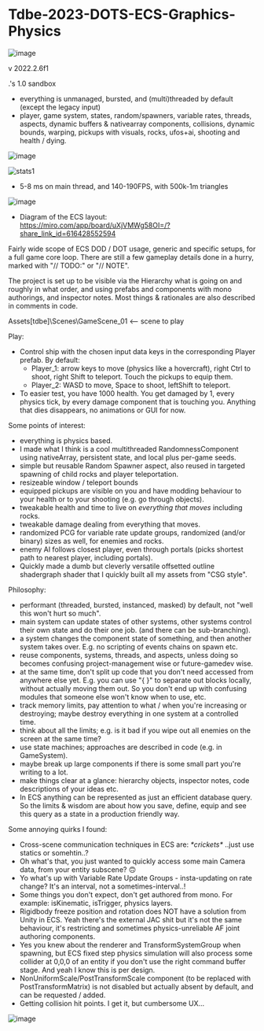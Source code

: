 # Tdbe-2023-DOTS-ECS-Graphics-Physics
![image](https://user-images.githubusercontent.com/1399607/229624241-bfa26a77-4a56-41a4-a14a-e5c4d359378e.png)

v 2022.2.6f1

.'s 1.0 sandbox

- everything is unmanaged, bursted, and (multi)threaded by default (except the legacy input)
- player, game system, states, random/spawners, variable rates, threads, aspects, dynamic buffers & nativearray components, collisions, dynamic bounds, warping, pickups with visuals, rocks, ufos+ai, shooting and health / dying.


![image](https://user-images.githubusercontent.com/1399607/229301717-71ba254b-e5c5-44f9-be70-14a46b998b42.png)

![stats1](https://user-images.githubusercontent.com/1399607/230787051-743b08a1-a4f0-4d21-baec-015b44767a75.PNG)

- 5-8 ms on main thread, and 140-190FPS, with 500k-1m triangles

![image](https://user-images.githubusercontent.com/1399607/229584521-0f9c99b9-8741-4711-96c2-e9bd8b3b8a51.png)

- Diagram of the ECS layout: https://miro.com/app/board/uXjVMWg58OI=/?share_link_id=616428552594

Fairly wide scope of ECS DOD / DOT usage, generic and specific setups, for a full game core loop. There are still a few gameplay details done in a hurry, marked with "// TODO:" or "// NOTE".


The project is set up to be visible via the Hierarchy what is going on and roughly in what order, and using prefabs and components with mono authorings, and inspector notes. Most things & rationales are also described in comments in code.

Assets\[tdbe]\Scenes\GameScene_01 <-- scene to play

Play:
- Control ship with the chosen input data keys in the corresponding Player prefab. By default: 
  - Player_1: arrow keys to move (physics like a hovercraft), right Ctrl to shoot, right Shift to teleport. Touch the pickups to equip them.
  - Player_2: WASD to move, Space to shoot, leftShift to teleport.
- To easier test, you have 1000 health. You get damaged by 1, every physics tick, by every damage component that is touching you.
Anything that dies disappears, no animations or GUI for now.


Some points of interest:
- everything is physics based.
- I made what I think is a cool multithreaded RandomnessComponent using nativeArray, persistent state, and local plus per-game seeds.
- simple but reusable Random Spawner aspect, also reused in targeted spawning of child rocks and player teleportation.
- resizeable window / teleport bounds
- equipped pickups are visible on you and have modding behaviour to your health or to your shooting (e.g. go through objects).
- tweakable health and time to live on *everything that moves* including rocks.
- tweakable damage dealing from everything that moves.
- randomized PCG for variable rate update groups, randomized (and/or binary) sizes as well, for enemies and rocks.
- enemy AI follows closest player, even through portals (picks shortest path to nearest player, including portals).
- Quickly made a dumb but cleverly versatile offsetted outline shadergraph shader that I quickly built all my assets from "CSG style". 


Philosophy:
- performant (threaded, bursted, instanced, masked) by default, not "well this won't hurt so much".
- main system can update states of other systems, other systems control their own state and do their one job. (and there can be sub-branching).
- a system changes the component state of something, and then another system takes over. E.g. no scripting of events chains on spawn etc.
- reuse components, systems, threads, and aspects, unless doing so becomes confusing project-management wise or future-gamedev wise.
- at the same time, don't split up code that you don't need accessed from anywhere else yet. E.g. you can use "{ }" to separate out blocks locally, without actually moving them out. So you don't end up with confusing modules that someone else won't know when to use, etc.
- track memory limits, pay attention to what / when you're increasing or destroying; maybe destroy everything in one system at a controlled time.
- think about all the limits; e.g. is it bad if you wipe out all enemies on the screen at the same time?
- use state machines; approaches are described in code (e.g. in GameSystem).
- maybe break up large components if there is some small part you're writing to a lot.
- make things clear at a glance: hierarchy objects, inspector notes, code descriptions of your ideas etc.
- In ECS anything can be represented as just an efficient database query. So the limits & wisdom are about how you save, define, equip and see this query as a state in a production friendly way.


Some annoying quirks I found:
- Cross-scene communication techniques in ECS are: *\*crickets\** ..just use statics or somehtin..?
- Oh what's that, you just wanted to quickly access some main Camera data, from your entity subscene? 🙃
- Yo what's up with Variable Rate Update Groups - insta-updating on rate change? It's an interval, not a sometimes-interval..!
- Some things you don't expect, don't get authored from mono. For example: isKinematic, isTrigger, physics layers.
- Rigidbody freeze position and rotation does NOT have a solution from Unity in ECS. Yeah there's the external JAC shit but it's not the same behaviour, it's restricting and sometimes physics-unreliable AF joint authoring components.
- Yes you knew about the renderer and TransformSystemGroup when spawning, but ECS fixed step physics simulation will also process some collider at 0,0,0 of an entity if you don't use the right command buffer stage. And yeah I know this is per design.
- NonUniformScale/PostTransformScale component (to be replaced with PostTransformMatrix) is not disabled but actually absent by default, and can be requested / added.
- Getting collision hit points. I get it, but cumbersome UX...


![image](https://user-images.githubusercontent.com/1399607/228077452-9fc860c3-e4eb-4a14-a27d-3230db34fdf4.png)
